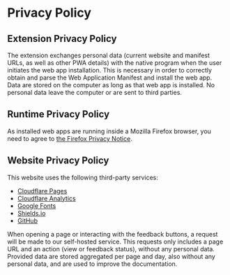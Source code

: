 # Privacy Policy

## Extension Privacy Policy

The extension exchanges personal data (current website and manifest URLs, as well as other
PWA details) with the native program when the user initiates the web app installation.
This is necessary in order to correctly obtain and parse the Web Application Manifest and
install the web app. Data are stored on the computer as long as that web app is installed.
No personal data leave the computer or are sent to third parties.

## Runtime Privacy Policy

As installed web apps are running inside a Mozilla Firefox browser, you need to agree
to [the Firefox Privacy Notice](https://www.mozilla.org/privacy/firefox/).

## Website Privacy Policy

This website uses the following third-party services:

* [Cloudflare Pages](https://www.cloudflare.com/privacypolicy/)
* [Cloudflare Analytics](https://www.cloudflare.com/privacypolicy/)
* [Google Fonts](https://developers.google.com/fonts/faq/privacy)
* [Shields.io](https://shields.io/)
* [GitHub](https://docs.github.com/en/site-policy/privacy-policies)

When opening a page or interacting with the feedback buttons, a request will be made to
our self-hosted service. This requests only includes a page URL and an action (view or
feedback status), without any personal data. Provided data are stored aggregated per page
and day, also without any personal data, and are used to improve the documentation.
